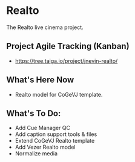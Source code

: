 # Realto
The Realto live cinema project.

## Project Agile Tracking (Kanban)
- https://tree.taiga.io/project/jnevin-realto/

## What's Here Now
- Realto model for CoGeVJ template.

## What's To Do:
- Add Cue Manager QC 
- Add caption support tools & files
- Extend CoGeVJ Realto template
- Add Vezer Realto model
- Normalize media
